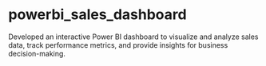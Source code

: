# powerbi_sales_dashboard

Developed an interactive Power BI dashboard to visualize and analyze sales data, track performance metrics, and provide insights for
business decision-making.
